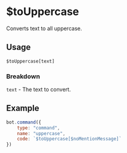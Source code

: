 # $toUppercase
Converts text to all uppercase.

## Usage
```
$toUppercase[text]
```

### Breakdown
`text` - The text to convert.

## Example
```js
bot.command({
    type: "command",
    name: "uppercase",
    code: `$toUppercase[$noMentionMessage]`
})
```
